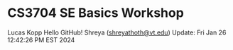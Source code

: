 # CS3704 SE Basics Workshop
Lucas Kopp
Hello GitHub!
Shreya (shreyathoth@vt.edu)
 Update: Fri Jan 26 12:42:26 PM EST 2024
